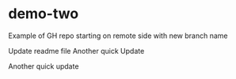 # demo-two
Example of GH repo starting on remote side with new branch name

Update readme file Another quick Update


Another quick update
